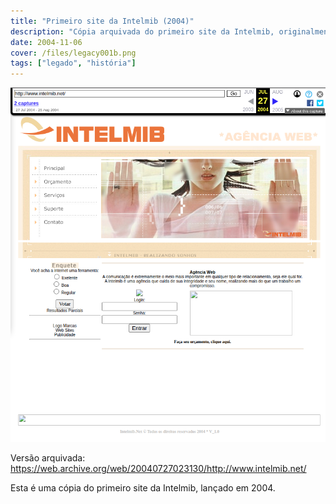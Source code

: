 ```yaml
---
title: "Primeiro site da Intelmib (2004)"
description: "Cópia arquivada do primeiro site da Intelmib, originalmente publicado em 2004."
date: 2004-11-06
cover: /files/legacy001b.png
tags: ["legado", "história"]
---
```


![Primeiro site da Intelmib (2004)](files/legacy001b.png)

Versão arquivada: https://web.archive.org/web/20040727023130/http://www.intelmib.net/

Esta é uma cópia do primeiro site da Intelmib, lançado em 2004.
